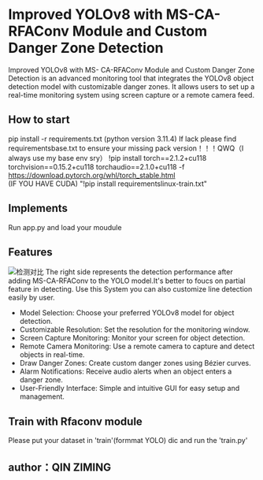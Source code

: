 # Improved YOLOv8 with MS-CA-RFAConv Module and Custom Danger Zone Detection

Improved YOLOv8 with MS- CA-RFAConv
Module and Custom Danger Zone Detection is an advanced monitoring tool that integrates the YOLOv8 object detection model with customizable danger zones. It allows users to set up a real-time monitoring system using screen capture or a remote camera feed.
## How to start
pip install -r requirements.txt    (python version 3.11.4)
If lack please find requirementsbase.txt to ensure your missing pack version！！！QWQ（I always use my base env sry）
!pip install torch==2.1.2+cu118 torchvision==0.15.2+cu118 torchaudio==2.1.0+cu118 -f https://download.pytorch.org/whl/torch_stable.html      
(IF YOU HAVE CUDA)
"!pip install requirementslinux-train.txt"

## Implements
Run app.py and load your moudule

## Features
![检测对比](https://raw.githubusercontent.com/Qzm-QAQ/YOLOv8-with-MS-CA-RFAConv-Module-Custom-Danger-Zone-Detection-/refs/heads/main/assets/comparsion.jpg)
The right side represents the detection performance after adding MS-CA-RFAConv to the YOLO model.It's better to foucs on partial feature in detecting.
Use this System you can also customize line detection easily by user.
- Model Selection: Choose your preferred YOLOv8 model for object detection.
- Customizable Resolution: Set the resolution for the monitoring window.
- Screen Capture Monitoring: Monitor your screen for object detection.
- Remote Camera Monitoring: Use a remote camera to capture and detect objects in real-time.
- Draw Danger Zones: Create custom danger zones using Bézier curves.
- Alarm Notifications: Receive audio alerts when an object enters a danger zone.
- User-Friendly Interface: Simple and intuitive GUI for easy setup and management.
## Train with Rfaconv module
Please put your dataset in 'train'(formmat YOLO) dic and run the 'train.py'
## author：QIN ZIMING

